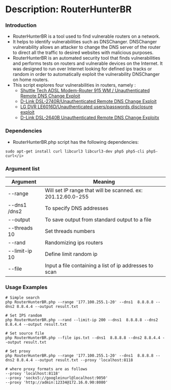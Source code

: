 # Description: RouterHunterBR

### Introduction
* RouterHunterBR is a tool used to find vulnerable routers on a network. 
* It helps to identify vulnerabilities such as DNSChanger. DNSChanger vulnerability allows an attacker to change the 
  DNS server of the router to direct all the traffic to desired websites with malicious purposes.  
* RouterHunterBR is an automated security tool that finds vulnerabilities and performs tests on routers and vulnerable 
  devices on the Internet. It was designed to run over Internet looking for defined ips tracks or random in order to 
  automatically exploit the vulnerability DNSChanger on home routers.
* This script explores four vulnerabilities in routers, namely :
    - [Shuttle Tech ADSL Modem-Router 915 WM / Unauthenticated Remote DNS Change Exploit](https://www.exploit-db.com/exploits/35995)
    - [D-Link DSL-2740R/Unauthenticated Remote DNS Change Exploit](http://www.exploit-db.com/exploits/35917/)
    - [LG DVR LE6016D/Unauthenticated users/passwords disclosure exploit]( http://www.exploit-db.com/exploits/36014/)
    - [D-Link DSL-2640B Unauthenticated Remote DNS Change Exploitx](https://fortiguard.com/encyclopedia/ips/47763)

### Dependencies 
* RouterHunterBR.php script has the following dependencies:
```
sudo apt-get install curl libcurl3 libcurl3-dev php5 php5-cli php5-curl</i>
```

### Argument list
| Argument              | Meaning                                                       |
|-----------------------|---------------------------------------------------------------|
| --range               | Will set IP range that will be scanned. ex: 201.12.60.0-255   |
| --dns1 /dns2          | To specify DNS addresses                                      |
| --output              | To save output from standard output to a file                 |
| --threads 10          | Set threads numbers                                           |
| --rand                | Randomizing ips routers                                       |
| --limit-ip 10         | Define limit random ip                                        |
| --file                | Input a file containing a list of ip addresses to scan        |

### Usage Examples
```
# Simple search
php RouterHunterBR.php --range '177.100.255.1-20' --dns1  8.8.8.8 --dns2 8.8.4.4 --output result.txt

# Set IPS random
php RouterHunterBR.php --rand --limit-ip 200 --dns1  8.8.8.8 --dns2 8.8.4.4 --output result.txt

# Set source file
php RouterHunterBR.php --file ips.txt --dns1  8.8.8.8 --dns2 8.8.4.4 --output result.txt

# Set proxy
php RouterHunterBR.php --range '177.100.255.1-20' --dns1  8.8.8.8 --dns2 8.8.4.4 --output result.txt --proxy 'localhost:8118

# where proxy formats are as follows
--proxy 'localhost:8118'
--proxy 'socks5://googleinurl@localhost:9050'
--proxy 'http://admin:12334@172.16.0.90:8080'
```

